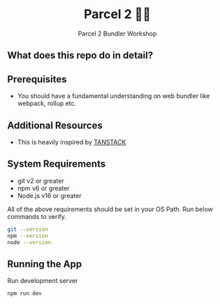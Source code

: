 <div align="center">
<h1>Parcel 2 👨‍💻</h1>
<p>Parcel 2 Bundler Workshop</p>
</div>

## What does this repo do in detail?

## Prerequisites

- You should have a fundamental understanding on web bundler like webpack, rollup etc.

## Additional Resources

- This is heavily inspired by [TANSTACK](/)

## System Requirements

- git v2 or greater
- npm v6 or greater
- Node.js v16 or greater

All of the above requirements should be set in your OS Path. Run below commands to verify.

```bash
git --version
npm --version
node --version
```

## Running the App

Run development server

```npm
npm run dev
```
